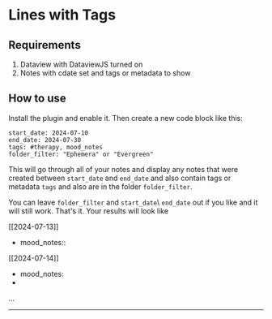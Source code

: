 # Lines with Tags

## Requirements
1. Dataview with DataviewJS turned on
2. Notes with cdate set and tags or metadata to show

## How to use
Install the plugin and enable it.
Then create a new code block like this:

```linesWithTags
start_date: 2024-07-10
end_date: 2024-07-30
tags: #therapy, mood_notes
folder_filter: "Ephemera" or "Evergreen"
```
This will go through all of your notes and display any notes that were created between `start_date` and `end_date` and also contain tags or metadata `tags` and also are in the folder `folder_filter`.

You can leave `folder_filter` and `start_date`\ `end_date` out if you like and it will still work.
That's it. Your results will look like

[[2024-07-13]]
- mood_notes:: <the note>

[[2024-07-14]]
- mood_notes: <the note>
- <tagged content> 
...

---

